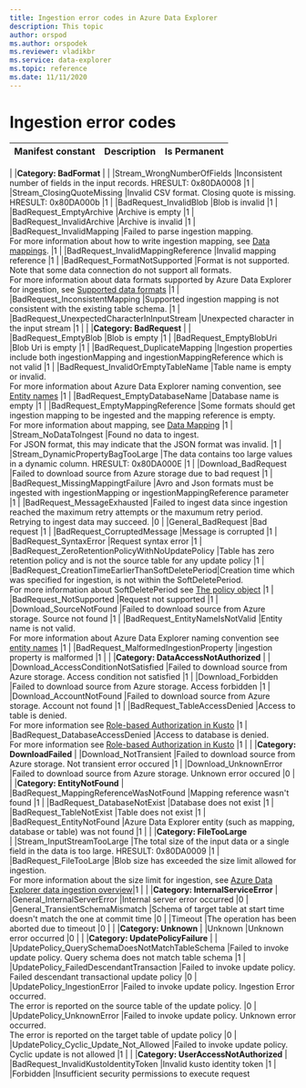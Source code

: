 ```yaml
---
title: Ingestion error codes in Azure Data Explorer
description: This topic 
author: orspod
ms.author: orspodek
ms.reviewer: vladikbr
ms.service: data-explorer
ms.topic: reference
ms.date: 11/11/2020
---
```

# Ingestion error codes

|Manifest constant                                  |Description                                           |Is Permanent|
|---------------------------------------------------|--------------------------|------------|
|
|**Category: BadFormat**                                          |
|
|Stream\_WrongNumberOfFields                        |Inconsistent number of fields in the input records. HRESULT: 0x80DA0008      |1           |
|Stream\_ClosingQuoteMissing                        |Invalid CSV format. Closing quote is missing. HRESULT: 0x80DA000b            |1           |
|BadRequest\_InvalidBlob                            |Blob is invalid                                                              |1           |
|BadRequest\_EmptyArchive                           |Archive is empty                                                             |1           |
|BadRequest\_InvalidArchive                         |Archive is invalid                                                           |1           |
|BadRequest\_InvalidMapping                         |Failed to parse ingestion mapping.<br>For more information about how to write ingestion mapping, see [Data mappings](./kusto/management/mappings.md).   |1           |
|BadRequest\_InvalidMappingReference                |Invalid mapping reference            |1           |
|BadRequest\_FormatNotSupported                     |Format is not supported. Note that some data connection do not support all formats.<br>For more information about data formats supported by Azure Data Explorer for ingestion, see [Supported data formats](ingestion-supported-formats.md) |1           |
|BadRequest\_InconsistentMapping                    |Supported ingestion mapping is not consistent with the existing table schema. |1           |
|BadRequest\_UnexpectedCharacterInInputStream       |Unexpected character in the input stream                                     |1           |
|
|**Category: BadRequest** |
|                        
|BadRequest\_EmptyBlob                              |Blob is empty                                                                |1           |
|BadRequest\_EmptyBlobUri                           |Blob Uri is empty                                                            |1           |
|BadRequest\_DuplicateMapping                       |Ingestion properties include both ingestionMapping and ingestionMappingReference which is not valid              |1           |
|BadRequest\_InvalidOrEmptyTableName                |Table name is empty or invalid.<br>For more information about Azure Data Explorer naming convention, see [Entity names](./kusto/query/schema-entities/entity-names.md)    |1           |
|BadRequest\_EmptyDatabaseName                      |Database name is empty             |1           |
|BadRequest\_EmptyMappingReference                  |Some formats should get ingestion mapping to be ingested and the mapping reference is empty.<br>For more information about mapping, see [Data Mapping](./kusto/management/mappings.md)        |1           |
|Stream\_NoDataToIngest                             |Found no data to ingest.<br>For JSON format, this may indicate that the JSON format was invalid.        |1           |
|Stream\_DynamicPropertyBagTooLarge                 |The data contains too large values in a dynamic column. HRESULT: 0x80DA000E         |1           |
|Download\_BadRequest                               |Failed to download source from Azure storage due to bad request    |1           |
|BadRequest\_MissingMappingtFailure                 |Avro and Json formats must be ingested with ingestionMapping or ingestionMappingReference parameter          |1           |
|BadRequest\_MessageExhausted                       |Failed to ingest data since ingestion reached the maximum retry attempts or the maxumum retry period.<br>Retrying to ingest data may succeed.   |0           |
|General\_BadRequest                                |Bad request            |1           |
|BadRequest\_CorruptedMessage                       |Message is corrupted    |1           |
|BadRequest\_SyntaxError                            |Request syntax error     |1           |
|BadRequest\_ZeroRetentionPolicyWithNoUpdatePolicy  |Table has zero retention policy and is not the source table for any update policy     |1           |
|BadRequest\_CreationTimeEarlierThanSoftDeletePeriod|Creation time which was specified for ingestion, is not within the SoftDeletePeriod.<br>For more information about SoftDeletePeriod see [The policy object](./kusto/management/retentionpolicy.md#the-policy-object)  |1   |
|BadRequest\_NotSupported                           |Request not supported     |1           |
|Download\_SourceNotFound                           |Failed to download source from Azure storage. Source not found       |1       |
|BadRequest\_EntityNameIsNotValid                   |Entity name is not valid.<br>For more information about Azure Data Explorer naming convention see [entity names](./kusto/query/schema-entities/entity-names.md)    |1           |
|BadRequest\_MalformedIngestionProperty              |ingestion property is malformed    |1           |
|
|**Category: DataAccessNotAuthorized**                            |
|                                                   
|Download\_AccessConditionNotSatisfied              |Failed to download source from Azure storage. Access condition not satisfied     |1           |
|Download\_Forbidden                                |Failed to download source from Azure storage. Access forbidden    |1           |
|Download\_AccountNotFound                          |Failed to download source from Azure storage. Account not found    |1           |
|BadRequest\_TableAccessDenied                      |Access to table is denied.<br>For more information see [Role-based Authorization in Kusto](./kusto/management/access-control/role-based-authorization.md)     |1           |
|BadRequest\_DatabaseAccessDenied                   |Access to database is denied.<br>For more information see [Role-based Authorization in Kusto](./kusto/management/access-control/role-based-authorization.md)                                                                               |1           |
|
|**Category: DownloadFailed** 
|
|Download\_NotTransient                             |Failed to download source from Azure storage. Not transient error occured                                                                                                                                                                                                                    |1           |
|Download\_UnknownError                             |Failed to download source from Azure storage. Unknown error occured                                                                                                                                                                                                                          |0           |
|
|**Category: EntityNotFound**
|
|BadRequest\_MappingReferenceWasNotFound            |Mapping reference wasn't found    |1           |
|BadRequest\_DatabaseNotExist                       |Database does not exist          |1           |
|BadRequest\_TableNotExist                          |Table does not exist          |1           |
|BadRequest\_EntityNotFound                         |Azure Data Explorer entity (such as mapping, database or table) was not found           |1           |
|
|**Category: FileTooLarge**                                      
|
|Stream\_InputStreamTooLarge                        |The total size of the input data or a single field in the data is too large. HRESULT: 0x80DA0009                 |1           |
|BadRequest\_FileTooLarge                           |Blob size has exceeded the size limit allowed for ingestion.<br>For more information about the size limit for ingestion, see [Azure Data Explorer data ingestion overview](/ingest-data-overview.md#Comparing-ingestion-methods-and-tools)|1           |
|
|**Category: InternalServiceError**
|
|General\_InternalServerError                       |Internal server error occurred                     |0           |
|General\_TransientSchemaMismatch                   |Schema of target table at start time doesn't match the one at commit time         |0           |
|Timeout                                            |The operation has been aborted due to timeout      |0           |
|
|**Category: Unknown**
|
|Unknown                                            |Unknown error occurred                             |0           |
|
|**Category: UpdatePolicyFailure**                                |
|
|UpdatePolicy\_QuerySchemaDoesNotMatchTableSchema   |Failed to invoke update policy. Query schema does not match table schema     |1           |
|UpdatePolicy\_FailedDescendantTransaction          |Failed to invoke update policy. Failed descendant transactional update policy    |0           |
|UpdatePolicy\_IngestionError                       |Failed to invoke update policy. Ingestion Error occurred.<br>The error is reported on the source table of the update policy.     |0           |
|UpdatePolicy\_UnknownError                         |Failed to invoke update policy. Unknown error occurred.<br>The error is reported on the target table of update policy    |0           |
|UpdatePolicy\_Cyclic\_Update\_Not\_Allowed         |Failed to invoke update policy. Cyclic update is not allowed      |1           |
|
|**Category: UserAccessNotAuthorized**
|                                                   
|BadRequest\_InvalidKustoIdentityToken              |Invalid kusto identity token                                                                                 |1           |
|Forbidden                                          |Insufficient security permissions to execute request
